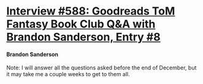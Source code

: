 # [Interview #588: Goodreads ToM Fantasy Book Club Q&A with Brandon Sanderson, Entry #8](https://www.theoryland.com/intvmain.php?i=588#8)

#### Brandon Sanderson

Note: I will answer all the questions asked before the end of December, but it may take me a couple weeks to get to them all.

